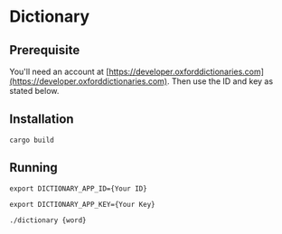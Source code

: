 # Dictionary

## Prerequisite

You'll need an account at [https://developer.oxforddictionaries.com](https://developer.oxforddictionaries.com).  Then use the ID and key as stated below.

## Installation

`cargo build`

## Running

`export DICTIONARY_APP_ID={Your ID}`

`export DICTIONARY_APP_KEY={Your Key}`

`./dictionary {word}`